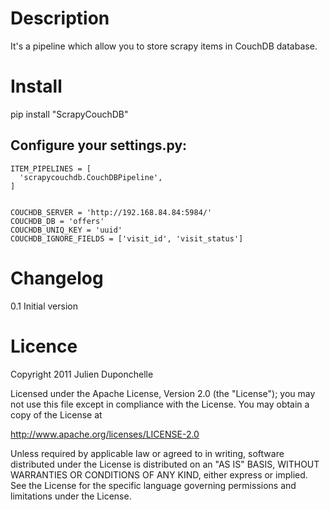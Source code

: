 Description
===========
It's a pipeline which allow you to store scrapy items in CouchDB database.

Install
=======
   pip install "ScrapyCouchDB"

Configure your settings.py:
----------------------------
    ITEM_PIPELINES = [
      'scrapycouchdb.CouchDBPipeline',
    ]


    COUCHDB_SERVER = 'http://192.168.84.84:5984/'
    COUCHDB_DB = 'offers'
    COUCHDB_UNIQ_KEY = 'uuid'
    COUCHDB_IGNORE_FIELDS = ['visit_id', 'visit_status']


Changelog
=========
0.1
Initial version

Licence
=======
Copyright 2011 Julien Duponchelle

Licensed under the Apache License, Version 2.0 (the "License");
you may not use this file except in compliance with the License.
You may obtain a copy of the License at

http://www.apache.org/licenses/LICENSE-2.0

Unless required by applicable law or agreed to in writing, software
distributed under the License is distributed on an "AS IS" BASIS,
WITHOUT WARRANTIES OR CONDITIONS OF ANY KIND, either express or implied.
See the License for the specific language governing permissions and
limitations under the License.
